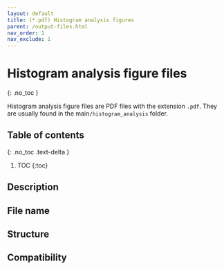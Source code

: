 ```yaml
---
layout: default
title: (*.pdf) Histogram analysis figures
parent: /output-files.html
nav_order: 1
nav_exclude: 1
---
```



# Histogram analysis figure files
{: .no_toc }

Histogram analysis figure files are PDF files with the extension `.pdf`. They are usually found in the main`/histogram_analysis` folder.

## Table of contents
{: .no_toc .text-delta }

1. TOC
{:toc}

## Description

## File name

## Structure

## Compatibility
